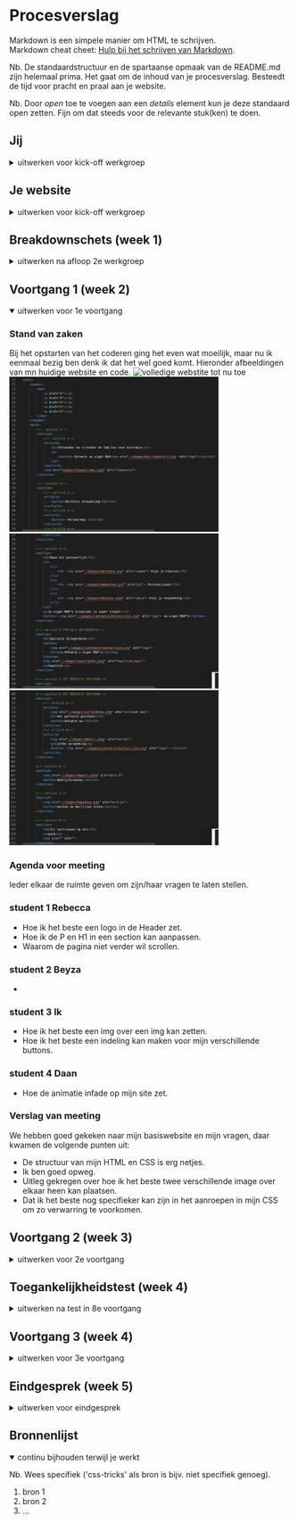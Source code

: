 # Procesverslag
Markdown is een simpele manier om HTML te schrijven.  
Markdown cheat cheet: [Hulp bij het schrijven van Markdown](https://github.com/adam-p/markdown-here/wiki/Markdown-Cheatsheet).

Nb. De standaardstructuur en de spartaanse opmaak van de README.md zijn helemaal prima. Het gaat om de inhoud van je procesverslag. Besteedt de tijd voor pracht en praal aan je website.

Nb. Door *open* toe te voegen aan een *details* element kun je deze standaard open zetten. Fijn om dat steeds voor de relevante stuk(ken) te doen.





## Jij

<details>
<summary>uitwerken voor kick-off werkgroep</summary>

### Auteur:
Isabelle van Huystee - 500852575
 
#### Je startniveau:
Blauwe piste
 
#### Je focus:
Surface plane
 
</details>





## Je website

<details>
<summary>uitwerken voor kick-off werkgroep</summary>

### Je opdracht:
https://www.mms.com/nl-nl/
 
#### Screenshot(s) van de eerste pagina (small screen): 
hier de naam van de pagina  
<img src="images/sshome.jpg" width="375px" alt="home pagina van de M&M webshop">

#### Screenshot(s) van de tweede pagina (small screen):
hier de naam van de pagina  
<img src="images/sswinkelwagen.jpg" width="375px" alt="winkelwagen pagina van de M&M webshop">
 
</details>



## Breakdownschets (week 1)

<details>
<summary>uitwerken na afloop 2e werkgroep</summary>

### de hele pagina: 
<img src="./images/breakdownschets_volledig.jpeg" width="375px" alt="breakdown van de hele pagina">

### dynamisch deel (bijv menu): 
<img src="./images/breakdownschets_nav.jpeg" width="375px" alt="breakdown van een de navigatie">

### wellicht nog een dynamisch deel (bijv filter): 
<img src="./images/breakdownschets_footer.jpeg" width="375px" alt="breakdown van de footer">

</details>





## Voortgang 1 (week 2)

<details open>
<summary>uitwerken voor 1e voortgang</summary>

### Stand van zaken
Bij het opstarten van het coderen ging het even wat moeilijk, maar nu ik eenmaal bezig ben denk ik dat het wel goed komt. Hieronder afbeeldingen van mn huidige website en code.
<img src="./images/basiswebsite_25_11.png" width="375px" alt="volledige webstite tot nu toe">
<img src="./images/code1.png" width="375px" alt="eerste deel code">
<img src="./images/code2.png" width="375px" alt="tweede deel code">
<img src="./images/code3.png" width="375px" alt="derde deel code">



### Agenda voor meeting
Ieder elkaar de ruimte geven om zijn/haar vragen te laten stellen.

### student 1 Rebecca 
 - Hoe ik het beste een logo in de Header zet.
 - Hoe ik de P en H1 in een section kan aanpassen.
 - Waarom de pagina niet verder wil scrollen.
### student 2 Beyza          
 -
### student 3 Ik                                       
 - Hoe ik het beste een img over een img kan zetten.
 - Hoe ik het beste een indeling kan maken voor mijn verschillende buttons.
### student 4 Daan
 - Hoe de animatie infade op mijn site zet.

### Verslag van meeting
We hebben goed gekeken naar mijn basiswebsite en mijn vragen, daar kwamen de volgende punten uit:
- De structuur van mijn HTML en CSS is erg netjes.
- Ik ben goed opweg. 
- Uitleg gekregen over hoe ik het beste twee verschillende image over elkaar heen kan plaatsen. 
- Dat ik het beste nog specifieker kan zijn in het aanroepen in mijn CSS om zo verwarring te voorkomen. 

</details>





## Voortgang 2 (week 3)

<details>
<summary>uitwerken voor 2e voortgang</summary>

### Stand van zaken
Afgelopen week heb ik veel gewerkt. De Basiswebsite is dan ook voor 90% klaar, het enige waar ik nog even naar moet kijken is het Hamburger Menu en de Footer. Hier was ik wel al mee begonnen, maar dat liep nog niet helemaal lekker. 
<img src="./images/basiswebsite_3_12.png" width="375px" alt="volledige webstite tot nu toe">


### Agenda voor meeting
We lopen in het groepje allemaal nog tegen het openen en sluiten van het hamburger menu aan. Dit wordt dus het hoofd onderwerp van het feedback moment, daarnaast kunnen we altijd nog onze kleine vragen stellen.

### student 1 Rebecca 
 -  Hoe spreek ik een article in een section aan in de footer zonder de code van de daarvoor aangesproken article in section te krijgen?
### student 2 Beyza 
 -
### student 3 Ik 
 - Hoe kan ik het beste mijn hamburger menu uitklappen? 
 - Waarom schaalt deze afbeelding niet mee naar 'center' als ik wel hetzelfde heb gecodeerd als de andere? - regel 205
### student 4 Daan
- Hoe kan ik mijn menu button laten animeren?
- Hoe kan er voorzorgen dat de menu knop bovenaan staat

### Verslag van meeting
hier na afloop snel de uitkomsten van de meeting vastleggen

- punt 1
- punt 2
- nog een punt
- ...

</details>





## Toegankelijkheidstest (week 4)

<details>
<summary>uitwerken na test in 8e voortgang</summary>

### Bevindingen
Lijst met je bevindingen die in de test naar voren kwamen:

#### Titel eerste bevinding
Hier korte omschrijving (met indien nodig een afbeelding)

Hier een omschrijving van hoe het opgelost kan worden (met indien nodig een afbeelding)


#### Titel tweede bevinding. 
Hier korte omschrijving (met indien nodig een afbeelding)

Hier een omschrijving van hoe het opgelost kan worden (met indien nodig een afbeelding)


#### Titel volgende bevinding. 
Hier korte omschrijving (met indien nodig een afbeelding)

Hier een omschrijving van hoe het opgelost kan worden (met indien nodig een afbeelding)


#### Titel nog een bevinding. 
Hier korte omschrijving (met indien nodig een afbeelding)

Hier een omschrijving van hoe het opgelost kan worden (met indien nodig een afbeelding)

</details>





## Voortgang 3 (week 4)

<details>
<summary>uitwerken voor 3e voortgang</summary>

### Stand van zaken
hier dit ging goed & dit was lastig (neem ook screenshots op van delen van je website en code)


### Agenda voor meeting
samen met je groepje opstellen

| student 1      | student 2          | student 3    | student 4        |
| ---            | ---                | ---          | ---              |
| dit bespreken  | en dit             | en ik dit    | en dan ik dat    |
| en dat ook nog | dit als er tijd is | nog een punt | dit wil ik zeker |
| ...            | ...                | ...          | ...              |


### Verslag van meeting
hier na afloop snel de uitkomsten van de meeting vastleggen

- punt 1
- punt 2
- nog een punt
- ...

</details>





## Eindgesprek (week 5)

<details>
<summary>uitwerken voor eindgesprek</summary>

### Stand van zaken
hier dit ging goed & dit was lastig (neem ook screenshots op van delen van je website en code)

### Screenshot(s)

hier screenshot(s) van je eindresultaat

</details>





## Bronnenlijst

<details open>
<summary>continu bijhouden terwijl je werkt</summary>

Nb. Wees specifiek ('css-tricks' als bron is bijv. niet specifiek genoeg).

1. bron 1
2. bron 2
3. ...

</details>
